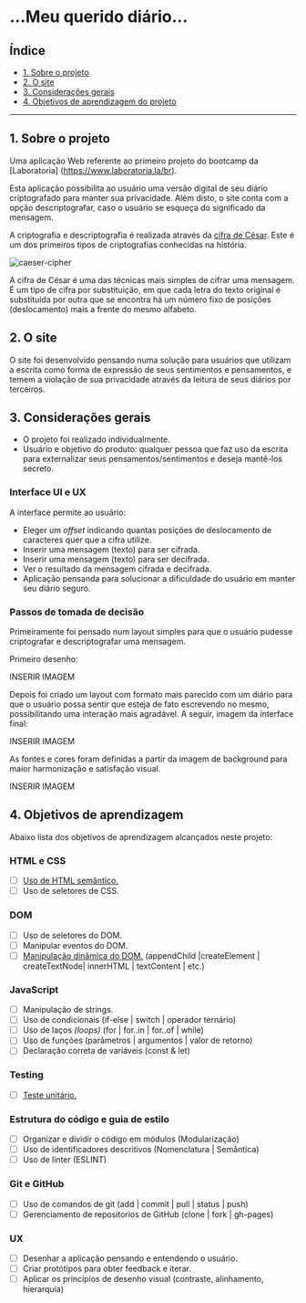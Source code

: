# ...Meu querido diário...

## Índice

* [1. Sobre o projeto](#1-sobre-o-projeto)
* [2. O site](#2-o-site)
* [3. Considerações gerais](#4-considerações-gerais)
* [4. Objetivos de aprendizagem do projeto](#5-objetivos-de-aprendizagem)

***

## 1. Sobre o projeto

Uma aplicação Web referente ao primeiro projeto do bootcamp da [Laboratoria] (https://www.laboratoria.la/br).

Esta aplicação possibilita ao usuário uma versão digital de seu diário criptografado para manter sua privacidade. Além disto, o site conta com a opção descriptografar, caso o usuário se esqueça do significado da mensagem.

A criptografia e descriptografia é realizada através da [cifra de
César](https://pt.wikipedia.org/wiki/Cifra_de_C%C3%A9sar). Este é um dos primeiros tipos de criptografias conhecidas na história. 

![caeser-cipher](https://user-images.githubusercontent.com/11894994/60990999-07ffdb00-a320-11e9-87d0-b7c291bc4cd1.png)

A cifra de César é uma das técnicas mais simples de cifrar uma mensagem. É um
tipo de cifra por substituição, em que cada letra do texto original é
substituida por outra que se encontra há um número fixo de posições
(deslocamento) mais a frente do mesmo alfabeto.


## 2. O site

O site foi desenvolvido pensando numa solução para usuários que utilizam a escrita como forma de expressão de seus sentimentos e pensamentos, e temem a violação de sua privacidade através da leitura de seus diários por terceiros. 


## 3. Considerações gerais

* O projeto foi realizado individualmente.
* Usuário e objetivo do produto: qualquer pessoa que faz uso da escrita para externalizar seus pensamentos/sentimentos e deseja mantê-los secreto.

### Interface UI e UX

A interface permite ao usuário:

* Eleger um _offset_ indicando quantas posições de deslocamento de caracteres
  quer que a cifra utilize.
* Inserir uma mensagem (texto) para ser cifrada.
* Inserir uma mensagem (texto) para ser decifrada.
* Ver o resultado da mensagem cifrada e decifrada.
* Aplicação pensanda para solucionar a dificuldade do usuário em manter seu diário seguro.

### Passos de tomada de decisão


Primeiramente foi pensado num layout simples para que o usuário pudesse criptografar e descriptografar uma mensagem.

Primeiro desenho:

INSERIR IMAGEM

Depois foi criado um layout com formato mais parecido com um diário para que o usuário possa sentir que esteja de fato escrevendo no mesmo, possibilitando uma interação mais agradável. A seguir, imagem da interface final:

INSERIR IMAGEM


As fontes e cores foram definidas a partir da imagem de background para maior harmonização e satisfação visual.

INSERIR IMAGEM


## 4. Objetivos de aprendizagem

Abaixo lista dos objetivos de aprendizagem alcançados neste projeto:

### HTML e CSS

* [ ] [Uso de HTML semântico.](https://developer.mozilla.org/pt-BR/docs/Glossario/Semantica#Sem%C3%A2ntica_em_HTML)
* [ ] Uso de seletores de CSS.

### DOM

* [ ] Uso de seletores do DOM.
* [ ] Manipular eventos do DOM.
* [ ] [Manipulação dinâmica do DOM.](https://developer.mozilla.org/pt-BR/docs/DOM/Referencia_do_DOM/Introdu%C3%A7%C3%A3o)
(appendChild |createElement | createTextNode| innerHTML | textContent | etc.)

### JavaScript

* [ ] Manipulação de strings.
* [ ] Uso de condicionais (if-else | switch | operador ternário)
* [ ] Uso de laços _(loops)_ (for | for..in | for..of | while)
* [ ] Uso de funções (parâmetros | argumentos | valor de retorno)
* [ ] Declaração correta de variáveis (const & let)

### Testing

* [ ] [Teste unitário.](https://jestjs.io/docs/pt-BR/getting-started)

### Estrutura do código e guia de estilo

* [ ] Organizar e dividir o código em módulos (Modularização)
* [ ] Uso de identificadores descritivos (Nomenclatura | Semântica)
* [ ] Uso de linter (ESLINT)

### Git e GitHub

* [ ] Uso de comandos de git (add | commit | pull | status | push)
* [ ] Gerenciamento de repositorios de GitHub (clone | fork | gh-pages)

### UX

* [ ] Desenhar a aplicação pensando e entendendo o usuário.
* [ ] Criar protótipos para obter feedback e iterar.
* [ ] Aplicar os princípios de desenho visual (contraste, alinhamento, hierarquia)
